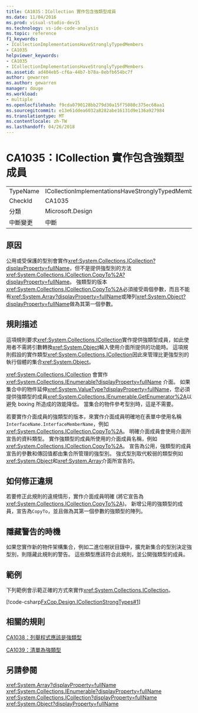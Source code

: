 ```yaml
---
title: CA1035：ICollection 實作包含強類型成員
ms.date: 11/04/2016
ms.prod: visual-studio-dev15
ms.technology: vs-ide-code-analysis
ms.topic: reference
f1_keywords:
- ICollectionImplementationsHaveStronglyTypedMembers
- CA1035
helpviewer_keywords:
- CA1035
- ICollectionImplementationsHaveStronglyTypedMembers
ms.assetid: ad404eb5-cf6a-44b7-b78a-8ebfb654bc7f
author: gewarren
ms.author: gewarren
manager: douge
ms.workload:
- multiple
ms.openlocfilehash: f9cda0790128bb279d30a15f75080c375ec68aa1
ms.sourcegitcommit: e13e61ddea6032a8282abe16131d9e136a927984
ms.translationtype: MT
ms.contentlocale: zh-TW
ms.lasthandoff: 04/26/2018
---
```

# <a name="ca1035-icollection-implementations-have-strongly-typed-members"></a>CA1035：ICollection 實作包含強類型成員
|||
|-|-|
|TypeName|ICollectionImplementationsHaveStronglyTypedMembers|
|CheckId|CA1035|
|分類|Microsoft.Design|
|中斷變更|中斷|

## <a name="cause"></a>原因
 公用或受保護的型別會實作<xref:System.Collections.ICollection?displayProperty=fullName>，但不是提供強型別的方法<xref:System.Collections.ICollection.CopyTo%2A?displayProperty=fullName>。 強類型的版本<xref:System.Collections.ICollection.CopyTo%2A>必須接受兩個參數，而且不能有<xref:System.Array?displayProperty=fullName>或陣列<xref:System.Object?displayProperty=fullName>做為其第一個參數。

## <a name="rule-description"></a>規則描述
 這項規則要求<xref:System.Collections.ICollection>實作提供強類型成員，如此使用者不需將引數轉換<xref:System.Object>輸入使用介面所提供的功能時。 這項規則假設的實作類型<xref:System.Collections.ICollection>因此來管理比更強型別的執行個體的集合<xref:System.Object>。

 <xref:System.Collections.ICollection> 會實作 <xref:System.Collections.IEnumerable?displayProperty=fullName> 介面。 如果集合中的物件延伸<xref:System.ValueType?displayProperty=fullName>，您必須提供強類型的成員<xref:System.Collections.IEnumerable.GetEnumerator%2A>以避免 boxing 所造成的效能降低。 當集合的物件參考型別時，這是不需要。

 若要實作介面成員的強類型的版本，來實作介面成員明確地在表單中使用名稱`InterfaceName.InterfaceMemberName`，例如<xref:System.Collections.ICollection.CopyTo%2A>。 明確介面成員會使用介面所宣告的資料類型。 實作強類型的成員所使用的介面成員名稱，例如<xref:System.Collections.ICollection.CopyTo%2A>。 宣告為公用，強類型的成員宣告的參數和傳回值都由集合所管理的強型別。 強式型別取代較弱的類型例如<xref:System.Object>和<xref:System.Array>介面所宣告的。

## <a name="how-to-fix-violations"></a>如何修正違規
 若要修正此規則的違規情形，實作介面成員明確 (將它宣告為<xref:System.Collections.ICollection.CopyTo%2A>)。 新增公用的強類型的成員，宣告為`CopyTo`，並且做為其第一個參數的強類型的陣列。

## <a name="when-to-suppress-warnings"></a>隱藏警告的時機
 如果您實作新的物件架構集合，例如二進位樹狀目錄中，擴充新集合的型別決定強型別，則隱藏此規則的警告。 這些類型應該符合此規則，並公開強類型的成員。

## <a name="example"></a>範例
 下列範例會示範正確的方式來實作<xref:System.Collections.ICollection>。

 [!code-csharp[FxCop.Design.ICollectionStrongTypes#1](../code-quality/codesnippet/CSharp/ca1035-icollection-implementations-have-strongly-typed-members_1.cs)]

## <a name="related-rules"></a>相關的規則
 [CA1038：列舉程式應該是強類型](../code-quality/ca1038-enumerators-should-be-strongly-typed.md)

 [CA1039：清單為強類型](../code-quality/ca1039-lists-are-strongly-typed.md)

## <a name="see-also"></a>另請參閱
 <xref:System.Array?displayProperty=fullName> <xref:System.Collections.IEnumerable?displayProperty=fullName> <xref:System.Collections.ICollection?displayProperty=fullName> <xref:System.Object?displayProperty=fullName>